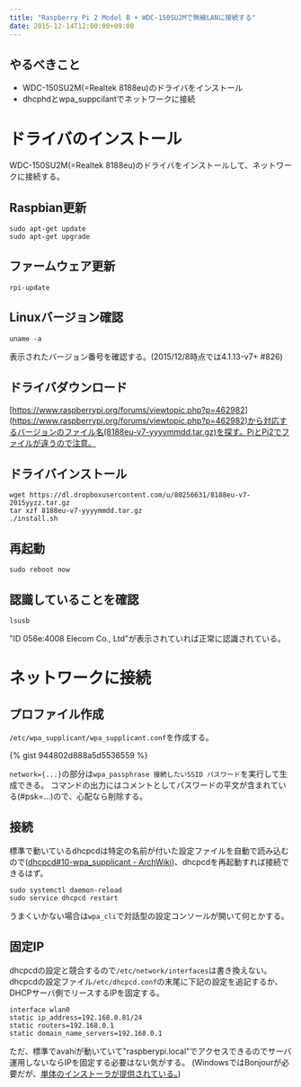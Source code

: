 ```yaml
---
title: "Raspberry Pi 2 Model B + WDC-150SU2Mで無線LANに接続する"
date: 2015-12-14T12:00:00+09:00
---
```


やるべきこと
----
* WDC-150SU2M(=Realtek 8188eu)のドライバをインストール
* dhcphdとwpa_suppcilantでネットワークに接続


ドライバのインストール
====

WDC-150SU2M(=Realtek 8188eu)のドライバをインストールして、ネットワークに接続する。

Raspbian更新
----
    sudo apt-get update
    sudo apt-get upgrade

ファームウェア更新
----
    rpi-update

Linuxバージョン確認
----
    uname -a

表示されたバージョン番号を確認する。(2015/12/8時点では4.1.13-v7+ #826)

ドライバダウンロード
----
[https://www.raspberrypi.org/forums/viewtopic.php?p=462982](https://www.raspberrypi.org/forums/viewtopic.php?p=462982)から対応するバージョンのファイル名(8188eu-v7-yyyymmdd.tar.gz)を探す。PiとPi2でファイルが違うので注意。

ドライバインストール
----
    wget https://dl.dropboxusercontent.com/u/80256631/8188eu-v7-2015yyzz.tar.gz
    tar xzf 8188eu-v7-yyyymmdd.tar.gz
    ./install.sh

再起動
----
    sudo reboot now

認識していることを確認
----
    lsusb

"ID 056e:4008 Elecom Co., Ltd"が表示されていれば正常に認識されている。


ネットワークに接続
====

プロファイル作成
----
```/etc/wpa_supplicant/wpa_supplicant.conf```を作成する。

{% gist 944802d888a5d5536559 %}

```network={...}```の部分は```wpa_passphrase 接続したいSSID パスワード```を実行して生成できる。
コマンドの出力にはコメントとしてパスワードの平文が含まれている(#psk=...)ので、心配なら削除する。

接続
----
標準で動いているdhcpcdは特定の名前が付いた設定ファイルを自動で読み込むので([dhcpcd#10-wpa_supplicant - ArchWiki](https://wiki.archlinuxjp.org/index.php/Dhcpcd#10-wpa_supplicant))、dhcpcdを再起動すれば接続できるはず。

    sudo systemctl daemon-reload
    sudo service dhcpcd restart

うまくいかない場合は```wpa_cli```で対話型の設定コンソールが開いて何とかする。

固定IP
----
dhcpcdの設定と競合するので```/etc/network/interfaces```は書き換えない。
dhcpcdの設定ファイル```/etc/dhcpcd.conf```の末尾に下記の設定を追記するか、DHCPサーバ側でリースするIPを固定する。

    interface wlan0
    static ip_address=192.168.0.81/24
    static routers=192.168.0.1
    static domain_name_servers=192.168.0.1

ただ、標準でavahiが動いていて"raspberypi.local"でアクセスできるのでサーバ運用しないならIPを固定する必要はない気がする。
(WindowsではBonjourが必要だが、[単体のインストーラが提供されている。](https://support.apple.com/downloads/Bonjour_for_Windows))
